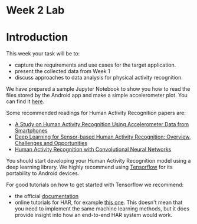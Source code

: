 # Week 2 Lab

# Introduction

This week your task will be to:
* capture the requirements and use cases for the target application.
* present the collected data from Week 1
* discuss approaches to data analysis for physical activity recognition.

We have prepared a sample Jupyter Notebook to show you how to read the files stored by the Android app and make a simple accelerometer plot. You can find it [here](https://github.com/specknet/pdiot-practical/blob/master/Labs/Week%202%20-%20PDIoT%20data%20analysis.ipynb).

Some recommended readings for Human Activity Recognition papers are:
* [A Study on Human Activity Recognition Using Accelerometer Data from Smartphones](https://www.sciencedirect.com/science/article/pii/S1877050914008643)
* [Deep Learning for Sensor-based Human Activity Recognition: Overview, Challenges and Opportunities](https://arxiv.org/pdf/2001.07416.pdf)
* [Human Activity Recognition with Convolutional Neural Networks](https://arxiv.org/pdf/1906.01935.pdf)

You should start developing your Human Activity Recognition model using a deep learning library. We highly recommend using [Tensorflow](https://www.tensorflow.org/install) for its portability to Android devices.

For good tutorials on how to get started with Tensorflow we recommend:
* the official [documentation](https://www.tensorflow.org/learn)
* online tutorials for HAR, for example [this one](https://towardsdatascience.com/time-series-classification-for-human-activity-recognition-with-lstms-using-tensorflow-2-and-keras-b816431afdff). This doesn't mean that you need to implement the same machine learning methods, but it does provide insight into how an end-to-end HAR system would work.

